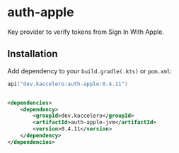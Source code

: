 # auth-apple

Key provider to verify tokens from Sign In With Apple.

## Installation

Add dependency to your `build.gradle(.kts)` or `pom.xml`:

```kotlin
api("dev.kaccelero:auth-apple:0.4.11")
```

```xml

<dependencies>
    <dependency>
        <groupId>dev.kaccelero</groupId>
        <artifactId>auth-apple-jvm</artifactId>
        <version>0.4.11</version>
    </dependency>
</dependencies>
```
